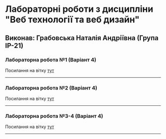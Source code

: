 # Лабораторні роботи з дисципліни "Веб технології та веб дизайн"

## Виконав: Грабовська Наталія Андріївна (Група ІР-21)

### Лабораторна робота №1 (Варіант 4)
Посилання на вітку [тут]([https://google.com](https://github.com/nataliahrabovska/web_labs/tree/firstlab))

***
### Лабораторна робота №2 (Варіант 4)
Посилання на вітку [тут]([https://google.com](https://github.com/nataliahrabovska/web_labs/tree/lab2))

***
### Лабораторна робота №3-4 (Варіант 4)
Посилання на вітку [тут]([https://google.com](https://github.com/nataliahrabovska/web_labs/tree/lab3-4)https://github.com/nataliahrabovska/web_labs/tree/lab3-4)

***
